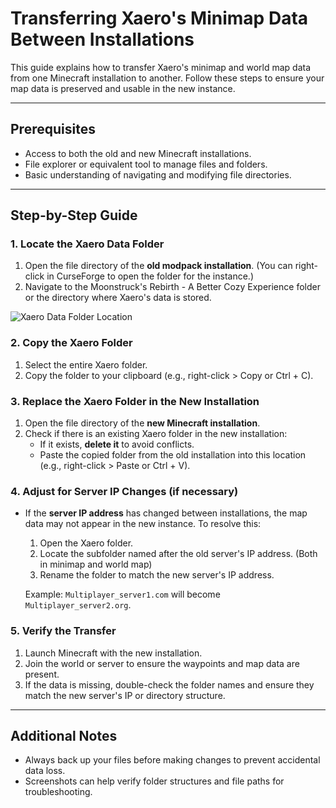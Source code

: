 # Transferring Xaero's Minimap Data Between Installations

This guide explains how to transfer Xaero's minimap and world map data from one Minecraft installation to another. Follow these steps to ensure your map data is preserved and usable in the new instance.

---

## Prerequisites

- Access to both the old and new Minecraft installations.
- File explorer or equivalent tool to manage files and folders.
- Basic understanding of navigating and modifying file directories.

---

## Step-by-Step Guide

### 1. Locate the Xaero Data Folder

1. Open the file directory of the **old modpack installation**. (You can right-click in CurseForge to open the folder for the instance.)
2. Navigate to the Moonstruck's Rebirth - A Better Cozy Experience folder or the directory where Xaero's data is stored.

![Xaero Data Folder Location](https://i.imgur.com/dCY7OF1.png)

### 2. Copy the Xaero Folder

1. Select the entire Xaero folder.
2. Copy the folder to your clipboard (e.g., right-click > Copy or Ctrl + C).

### 3. Replace the Xaero Folder in the New Installation

1. Open the file directory of the **new Minecraft installation**.
2. Check if there is an existing Xaero folder in the new installation:
   - If it exists, **delete it** to avoid conflicts.
   - Paste the copied folder from the old installation into this location (e.g., right-click > Paste or Ctrl + V).

### 4. Adjust for Server IP Changes (if necessary)

- If the **server IP address** has changed between installations, the map data may not appear in the new instance. To resolve this:
  1. Open the Xaero folder.
  2. Locate the subfolder named after the old server's IP address. (Both in minimap and world map)
  3. Rename the folder to match the new server's IP address.
  
  Example: `Multiplayer_server1.com` will become `Multiplayer_server2.org`.

### 5. Verify the Transfer

1. Launch Minecraft with the new installation.
2. Join the world or server to ensure the waypoints and map data are present.
3. If the data is missing, double-check the folder names and ensure they match the new server's IP or directory structure.

---

## Additional Notes

- Always back up your files before making changes to prevent accidental data loss.
- Screenshots can help verify folder structures and file paths for troubleshooting.
